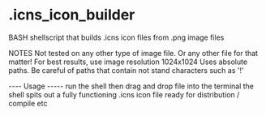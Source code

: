 # .icns_icon_builder
BASH shellscript that builds .icns icon files from .png image files    

NOTES
Not tested on any other type of image file. Or any other file for that matter!
For best results, use image resolution 1024x1024
Uses absolute paths. Be careful of paths that contain not stand characters such as '!'

---- Usage -----
run the shell then drag and drop file into the terminal
the shell spits out a fully functioning .icns icon file ready for distribution / compile etc


